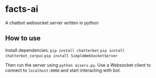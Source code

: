 # facts-ai
A chatbot websocket server written in python

## How to use
Install dependencies:
`pip install chatterbot`
`pip install chatterbot_corpus`
`pip install SimpleWebSocketServer`

Then run the server using `python aiserv.py`.
Use a Websocket client to connect to `localhost:8000`
and start interacting with bot.
